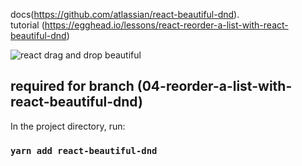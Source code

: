 docs(https://github.com/atlassian/react-beautiful-dnd). <br>
tutorial (https://egghead.io/lessons/react-reorder-a-list-with-react-beautiful-dnd)

![react drag and drop beautiful](https://cdn-images-1.medium.com/max/1600/1*pA-mWjMWTPXwqN41WMQh-A.png)


## required for branch (04-reorder-a-list-with-react-beautiful-dnd)

In the project directory, run:

### `yarn add react-beautiful-dnd`


